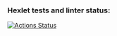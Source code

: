 ### Hexlet tests and linter status:
[![Actions Status](https://github.com/forfiftyone/backend-project-44/actions/workflows/hexlet-check.yml/badge.svg)](https://github.com/forfiftyone/backend-project-44/actions)